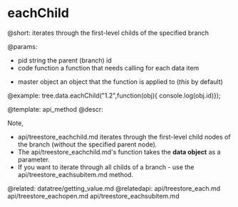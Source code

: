 eachChild
=============

@short: iterates through the first-level childs of the specified branch
	

@params:
- pid			string		the parent (branch) id
- code		function	a function that needs calling for each data item
* master		object		an object that the function is applied to (<i>this</i> by default)


@example:
tree.data.eachChild("1.2",function(obj){ console.log(obj.id)});

@template:	api_method
@descr:

Note, 

- api/treestore_eachchild.md iterates through the first-level child nodes of the branch (without the specified parent node).
- The  api/treestore_eachchild.md's function takes the **data object** as a parameter.
- If you want to iterate through all childs of a branch - use the api/treestore_eachsubitem.md method.

@related:
	datatree/getting_value.md
@relatedapi:
	api/treestore_each.md
    api/treestore_eachopen.md
    api/treestore_eachsubitem.md